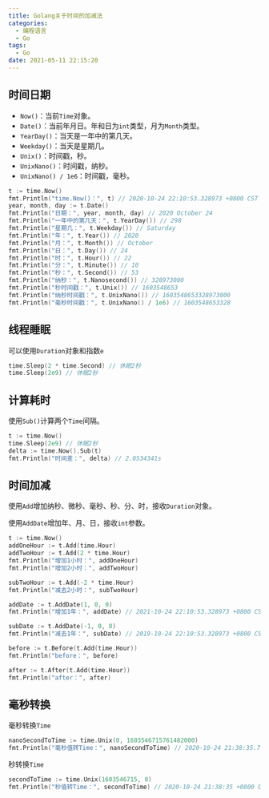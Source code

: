 ```yaml
---
title: Golang关于时间的加减法
categories:
  - 编程语言
  - Go
tags:
  - Go
date: 2021-05-11 22:15:20
---
```



## 时间日期

- `Now()`：当前`Time`对象。
- `Date()`：当前年月日。年和日为`int`类型，月为`Month`类型。
- `YearDay()`：当天是一年中的第几天。
- `Weekday()`：当天是星期几。
- `Unix()`：时间戳，秒。
- `UnixNano()`：时间戳，纳秒。
- `UnixNano() / 1e6`：时间戳，毫秒。

```go
t := time.Now()
fmt.Println("time.Now()：", t) // 2020-10-24 22:10:53.328973 +0800 CST m=+0.006015101
year, month, day := t.Date()
fmt.Println("日期：", year, month, day) // 2020 October 24
fmt.Println("一年中的第几天：", t.YearDay()) // 298
fmt.Println("星期几：", t.Weekday()) // Saturday
fmt.Println("年：", t.Year()) // 2020
fmt.Println("月：", t.Month()) // October
fmt.Println("日：", t.Day()) // 24
fmt.Println("时：", t.Hour()) // 22
fmt.Println("分：", t.Minute()) // 10
fmt.Println("秒：", t.Second()) // 53
fmt.Println("纳秒：", t.Nanosecond()) // 328973000
fmt.Println("秒时间戳：", t.Unix()) // 1603548653
fmt.Println("纳秒时间戳：", t.UnixNano()) // 1603548653328973000
fmt.Println("毫秒时间戳：", t.UnixNano() / 1e6) // 1603548653328
```

## 线程睡眠

可以使用`Duration`对象和指数`e`

```go
time.Sleep(2 * time.Second) // 休眠2秒
time.Sleep(2e9) // 休眠2秒
```

## 计算耗时

使用`Sub()`计算两个`Time`间隔。

```go
t := time.Now()
time.Sleep(2e9) // 休眠2秒
delta := time.Now().Sub(t)
fmt.Println("时间差：", delta) // 2.0534341s
```

## 时间加减

使用`Add`增加纳秒、微秒、毫秒、秒、分、时，接收`Duration`对象。

使用`AddDate`增加年、月、日，接收`int`参数。

```go
t := time.Now()
addOneHour := t.Add(time.Hour)
addTwoHour := t.Add(2 * time.Hour)
fmt.Println("增加1小时：", addOneHour)
fmt.Println("增加2小时：", addTwoHour)

subTwoHour := t.Add(-2 * time.Hour)
fmt.Println("减去2小时：", subTwoHour)

addDate := t.AddDate(1, 0, 0)
fmt.Println("增加1年：", addDate) // 2021-10-24 22:10:53.328973 +0800 CST

subDate := t.AddDate(-1, 0, 0)
fmt.Println("减去1年：", subDate) // 2019-10-24 22:10:53.328973 +0800 CST

before := t.Before(t.Add(time.Hour))
fmt.Println("before：", before)

after := t.After(t.Add(time.Hour))
fmt.Println("after：", after)
```

## 毫秒转换

毫秒转换`Time`

```go
nanoSecondToTime := time.Unix(0, 1603546715761482000)
fmt.Println("毫秒值转Time：", nanoSecondToTime) // 2020-10-24 21:38:35.761482 +0800 CST
```

秒转换`Time`

```go
secondToTime := time.Unix(1603546715, 0)
fmt.Println("秒值转Time：", secondToTime) // 2020-10-24 21:38:35 +0800 CST
```

